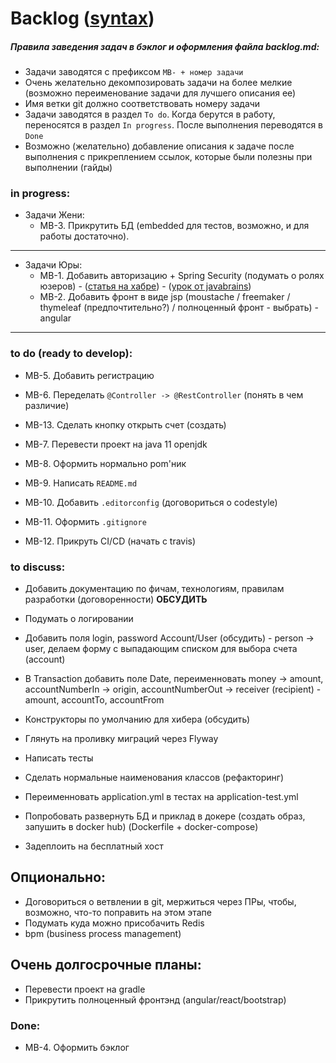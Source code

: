 # Backlog ([syntax](https://www.markdownguide.org/basic-syntax/))

##### Правила заведения задач в бэклог и оформления файла backlog.md:

- Задачи заводятся с префиксом `MB- + номер задачи`
- Очень желательно декомпозировать задачи на более мелкие (возможно переименование задачи для лучшего описания ее)
- Имя ветки git должно соответствовать номеру задачи
- Задачи заводятся в раздел `To do`. Когда берутся в работу, переносятся в раздел `In progress`.
  После выполнения переводятся в `Done`
- Возможно (желательно) добавление описания к задаче после выполнения с прикреплением ссылок, которые были полезны при выполнении (гайды)

### in progress:

- Задачи Жени:
    - MB-3. Прикрутить БД (embedded для тестов, возможно, и для работы достаточно).
    

--------------
- Задачи Юры:
    * MB-1. Добавить авторизацию + Spring Security (подумать о ролях юзеров) 
          - ([статья на хабре](https://habr.com/ru/post/482552/))
          - ([урок от javabrains](https://www.youtube.com/watch?v=TNt3GHuayXs&list=PLqq-6Pq4lTTYTEooakHchTGglSvkZAjnE&index=8))
    * MB-2. Добавить фронт в виде jsp (moustache / freemaker / thymeleaf (предпочтительно?) / полноценный фронт - выбрать)
                    - angular

--------------

### to do (ready to develop):

- MB-5. Добавить регистрацию
- MB-6. Переделать `@Controller -> @RestController` (понять в чем различие)
- MB-13. Сделать кнопку открыть счет (создать)

- MB-7. Перевести проект на java 11 openjdk
- MB-8. Оформить нормально pom'ник
- MB-9. Написать `README.md`
- MB-10. Добавить `.editorconfig` (договориться о codestyle)
- MB-11. Оформить `.gitignore`
- MB-12. Прикруть CI/CD (начать с travis)


### to discuss:

- Добавить документацию по фичам, технологиям, правилам разработки (договоренности) **ОБСУДИТЬ**
- Подумать о логировании

- Добавить поля login, password Account/User (обсудить)
        - person -> user, делаем форму с выпадающим списком для выбора счета (account)
        
- В Transaction добавить полe Date, переименновать money -> amount, accountNumberIn -> origin, accountNumberOut -> receiver (recipient)
        - amount, accountTo, accountFrom
        
- Конструкторы по умолчанию для хибера (обсудить)

- Глянуть на проливку миграций через Flyway
- Написать тесты
- Сделать нормальные наименования классов (рефакторинг)
- Переименновать application.yml в тестах на application-test.yml

- Попробовать развернуть БД и приклад в докере (создать образ, запушить в docker hub) (Dockerfile + docker-compose)
- Задеплоить на бесплатный хост


## Опционально:

- Договориться о ветвлении в git, мержиться через ПРы, чтобы, возможно, что-то поправить на этом этапе
- Подумать куда можно присобачить Redis
- bpm (business process management)


## Очень долгосрочные планы:

- Перевести проект на gradle
- Прикрутить полноценный фронтэнд (angular/react/bootstrap)

### Done:

- MB-4. Оформить бэклог